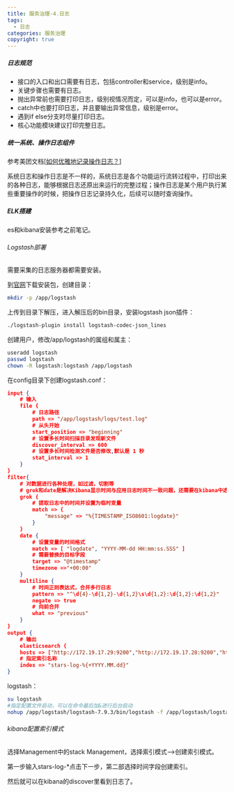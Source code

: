 ```yaml
---
title: 服务治理-4.日志
tags:
  - 日志
categories: 服务治理
copyright: true
---
```


##### 日志规范

*   接口的入口和出口需要有日志，包括controller和service，级别是info。
*   关键步骤也需要有日志。
*   抛出异常前也需要打印日志，级别视情况而定，可以是info，也可以是error。
*   catch中也要打印日志，并且要输出异常信息，级别是error。
*   遇到if else分支时尽量打印日志。
*   核心功能模块建议打印完整日志。

##### 统一系统、操作日志组件

参考美团文档[[如何优雅地记录操作日志？](https://tech.meituan.com/2021/09/16/operational-logbook.html)]

系统日志和操作日志是不一样的，系统日志是各个功能运行流转过程中，打印出来的各种日志，能够根据日志还原出来运行的完整过程；操作日志是某个用户执行某些重要操作的时候，把操作日志记录持久化，后续可以随时查询操作。

##### ELK搭建

es和kibana安装参考之前笔记。

###### Logstash部署

需要采集的日志服务器都需要安装。

到[官网](https://www.elastic.co/cn/downloads/past-releases/logstash-7-9-3)下载安装包，创建目录：

```bash
mkdir -p /app/logstash
```

上传到目录下解压，进入解压后的bin目录，安装logstash json插件：

```bash
./logstash-plugin install logstash-codec-json_lines
```

创建用户，修改/app/logstash的属组和属主：

```bash
useradd logstash
passwd logstash
chown -R logstash:logstash /app/logstash
```

在config目录下创建logstash.conf：

```json
input {
    # 输⼊
    file {
    	# ⽇志路径
    	path => "/app/logstash/logs/test.log"
    	# 从头开始
    	start_position => "beginning"
    	# 设置多⻓时间扫描⽬录发现新⽂件
		discover_interval => 600
    	# 设置多⻓时间检测⽂件是否修改,默认是 1 秒
    	stat_interval => 1
	}
}
filter{
    # 对数据进⾏各种处理，如过滤，切割等
	# grok和date是解决Kibana显示时间与应⽤⽇志时间不⼀致问题，还需要在kibana中选择Stack Management-->高级设置-->时区选择UTC
	grok {
        # 提取⽇志中的时间并设置为临时变量
		match => {
            "message" => "%{TIMESTAMP_ISO8601:logdate}"
        }
	}
	date {
        # 设置变量的时间格式
		match => [ "logdate", "YYYY-MM-dd HH:mm:ss.SSS" ]
		# 需要替换的⽬标字段
		target => "@timestamp"
		timezone =>"+00:00"
	}
	multiline {
        # 时间正则表达式，合并多⾏⽇志
		pattern => "^\d{4}-\d{1,2}-\d{1,2}\s\d{1,2}:\d{1,2}:\d{1,2}"
		negate => true
		# 向前合并
		what => "previous"
	}
}
output {
    # 输出
    elasticsearch {
    hosts => ["http://172.19.17.29:9200","http://172.19.17.28:9200","http://172.19.17.2 7:9200"]
	# 指定索引名称
	index => "stars-log-%{+YYYY.MM.dd}"
}
```

logstash：

```bash
su logstash
#指定配置⽂件启动，可以在命令最后加&进⾏后台启动
nohup /app/logstash/logstash-7.9.3/bin/logstash -f /app/logstash/logstash- 7.9.3/config/logstash.conf &
```

###### kibana配置索引模式

选择Management中的stack Management，选择索引模式-->创建索引模式。

第一步输⼊stars-log-*点击下⼀步，第二部选择时间字段创建索引。

然后就可以在kibana的discover里看到日志了。

